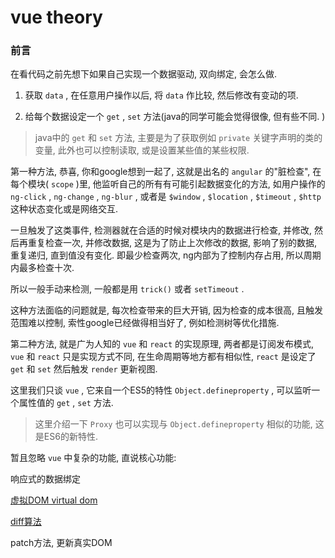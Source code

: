 # vue theory

### 前言

在看代码之前先想下如果自己实现一个数据驱动, 双向绑定, 会怎么做. 

1. 获取 `data` , 在任意用户操作以后, 将 `data` 作比较, 然后修改有变动的项. 

2. 给每个数据设定一个 `get` , `set` 方法(java的同学可能会觉得很像, 但有些不同. )

> java中的 `get` 和 `set` 方法, 主要是为了获取例如 `private` 关键字声明的类的变量, 此外也可以控制读取, 或是设置某些值的某些权限. 

第一种方法, 恭喜, 你和google想到一起了, 这就是出名的 `angular` 的"脏检查", 在每个模块( `scope` )里, 他监听自己的所有有可能引起数据变化的方法, 如用户操作的 `ng-click` , `ng-change` , `ng-blur` , 或者是 `$window` , `$location` , `$timeout` , `$http` 这种状态变化或是网络交互. 

一旦触发了这类事件, 检测器就在合适的时候对模块内的数据进行检查, 并修改, 然后再重复检查一次, 并修改数据, 这是为了防止上次修改的数据, 影响了别的数据, 重复递归, 直到值没有变化. 即最少检查两次, ng内部为了控制内存占用, 所以周期内最多检查十次. 

所以一般手动来检测, 一般都是用 `trick()` 或者 `setTimeout` . 

这种方法面临的问题就是, 每次检查带来的巨大开销, 因为检查的成本很高, 且触发范围难以控制, 索性google已经做得相当好了, 例如检测树等优化措施. 

第二种方法, 就是广为人知的 `vue` 和 `react` 的实现原理, 两者都是订阅发布模式, `vue` 和 `react` 只是实现方式不同, 在生命周期等地方都有相似性, `react` 是设定了 `get` 和 `set` 然后触发 `render` 更新视图. 

这里我们只谈 `vue` , 它来自一个ES5的特性 `Object.defineproperty` , 可以监听一个属性值的 `get` , ` set ` 方法. 

> 这里介绍一下 `Proxy` 也可以实现与 `Object.defineproperty` 相似的功能, 这是ES6的新特性. 

暂且忽略 `vue` 中复杂的功能, 直说核心功能: 

响应式的数据绑定

[虚拟DOM virtual dom](../FrontEnd/201802270virtual-dom-and-diff-algorithm+Vue.md)

[diff算法](../FrontEnd/201802270virtual-dom-and-diff-algorithm+Vue.md)

patch方法, 更新真实DOM

 


